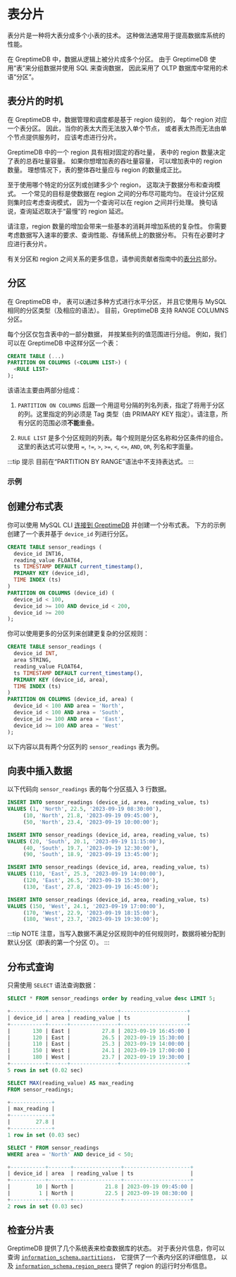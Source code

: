 # 表分片

表分片是一种将大表分成多个小表的技术。
这种做法通常用于提高数据库系统的性能。

在 GreptimeDB 中，数据从逻辑上被分片成多个分区。
由于 GreptimeDB 使用“表”来分组数据并使用 SQL 来查询数据，
因此采用了 OLTP 数据库中常用的术语“分区”。

## 表分片的时机

在 GreptimeDB 中，数据管理和调度都是基于 region 级别的，
每个 region 对应一个表分区。
因此，当你的表太大而无法放入单个节点，
或者表太热而无法由单个节点提供服务时，
应该考虑进行分片。

GreptimeDB 中的一个 region 具有相对固定的吞吐量，
表中的 region 数量决定了表的总吞吐量容量。
如果你想增加表的吞吐量容量，
可以增加表中的 region 数量。
理想情况下，表的整体吞吐量应与 region 的数量成正比。

至于使用哪个特定的分区列或创建多少个 region，
这取决于数据分布和查询模式。
一个常见的目标是使数据在 region 之间的分布尽可能均匀。
在设计分区规则集时应考虑查询模式，
因为一个查询可以在 region 之间并行处理。
换句话说，查询延迟取决于“最慢”的 region 延迟。

请注意，region 数量的增加会带来一些基本的消耗并增加系统的复杂性。
你需要考虑数据写入速率的要求、查询性能、存储系统上的数据分布。
只有在必要时才应进行表分片。

有关分区和 region 之间关系的更多信息，请参阅贡献者指南中的[表分片](/contributor-guide/frontend/table-sharding.md)部分。

## 分区

在 GreptimeDB 中，
表可以通过多种方式进行水平分区，
并且它使用与 MySQL 相同的分区类型（及相应的语法）。
目前，GreptimeDB 支持 RANGE COLUMNS 分区。

每个分区仅包含表中的一部分数据，
并按某些列的值范围进行分组。
例如，我们可以在 GreptimeDB 中这样分区一个表：

```sql
CREATE TABLE (...)
PARTITION ON COLUMNS (<COLUMN LIST>) (
  <RULE LIST>
);
```

该语法主要由两部分组成：

1. `PARTITION ON COLUMNS` 后跟一个用逗号分隔的列名列表，指定了将用于分区的列。这里指定的列必须是 Tag 类型（由 PRIMARY KEY 指定）。请注意，所有分区的范围必须**不能**重叠。

2. `RULE LIST` 是多个分区规则的列表。每个规则是分区名称和分区条件的组合。这里的表达式可以使用 `=`, `!=`, `>`, `>=`, `<`, `<=`, `AND`, `OR`, 列名和字面量。

:::tip 提示
目前在“PARTITION BY RANGE”语法中不支持表达式。
:::

### 示例

## 创建分布式表

你可以使用 MySQL CLI [连接到 GreptimeDB](/user-guide/protocols/mysql.md) 并创建一个分布式表。
下方的示例创建了一个表并基于 `device_id` 列进行分区。

```SQL
CREATE TABLE sensor_readings (
  device_id INT16,
  reading_value FLOAT64,
  ts TIMESTAMP DEFAULT current_timestamp(),
  PRIMARY KEY (device_id),
  TIME INDEX (ts)
)
PARTITION ON COLUMNS (device_id) (
  device_id < 100,
  device_id >= 100 AND device_id < 200,
  device_id >= 200
);
```

你可以使用更多的分区列来创建更复杂的分区规则：

```sql
CREATE TABLE sensor_readings (
  device_id INT,
  area STRING,
  reading_value FLOAT64,
  ts TIMESTAMP DEFAULT current_timestamp(),
  PRIMARY KEY (device_id, area),
  TIME INDEX (ts)
)
PARTITION ON COLUMNS (device_id, area) (
  device_id < 100 AND area = 'North',
  device_id < 100 AND area = 'South',
  device_id >= 100 AND area = 'East',
  device_id >= 100 AND area = 'West'
);
```

以下内容以具有两个分区列的 `sensor_readings` 表为例。

## 向表中插入数据

以下代码向 `sensor_readings` 表的每个分区插入 3 行数据。

```sql
INSERT INTO sensor_readings (device_id, area, reading_value, ts) 
VALUES (1, 'North', 22.5, '2023-09-19 08:30:00'),
     (10, 'North', 21.8, '2023-09-19 09:45:00'),
     (50, 'North', 23.4, '2023-09-19 10:00:00');

INSERT INTO sensor_readings (device_id, area, reading_value, ts) 
VALUES (20, 'South', 20.1, '2023-09-19 11:15:00'),
     (40, 'South', 19.7, '2023-09-19 12:30:00'),
     (90, 'South', 18.9, '2023-09-19 13:45:00');

INSERT INTO sensor_readings (device_id, area, reading_value, ts) 
VALUES (110, 'East', 25.3, '2023-09-19 14:00:00'),
     (120, 'East', 26.5, '2023-09-19 15:30:00'),
     (130, 'East', 27.8, '2023-09-19 16:45:00');

INSERT INTO sensor_readings (device_id, area, reading_value, ts) 
VALUES (150, 'West', 24.1, '2023-09-19 17:00:00'),
     (170, 'West', 22.9, '2023-09-19 18:15:00'),
     (180, 'West', 23.7, '2023-09-19 19:30:00');
```

:::tip NOTE
注意，当写入数据不满足分区规则中的任何规则时，数据将被分配到默认分区（即表的第一个分区 0）。
:::

## 分布式查询

只需使用 `SELECT` 语法查询数据：

```sql
SELECT * FROM sensor_readings order by reading_value desc LIMIT 5;
```

```sql
+-----------+------+---------------+---------------------+
| device_id | area | reading_value | ts                  |
+-----------+------+---------------+---------------------+
|       130 | East |          27.8 | 2023-09-19 16:45:00 |
|       120 | East |          26.5 | 2023-09-19 15:30:00 |
|       110 | East |          25.3 | 2023-09-19 14:00:00 |
|       150 | West |          24.1 | 2023-09-19 17:00:00 |
|       180 | West |          23.7 | 2023-09-19 19:30:00 |
+-----------+------+---------------+---------------------+
5 rows in set (0.02 sec)
```

```sql
SELECT MAX(reading_value) AS max_reading 
FROM sensor_readings;
```

```sql
+-------------+
| max_reading |
+-------------+
|        27.8 |
+-------------+
1 row in set (0.03 sec)
```

```sql
SELECT * FROM sensor_readings 
WHERE area = 'North' AND device_id < 50;
```

```sql
+-----------+-------+---------------+---------------------+
| device_id | area  | reading_value | ts                  |
+-----------+-------+---------------+---------------------+
|        10 | North |          21.8 | 2023-09-19 09:45:00 |
|         1 | North |          22.5 | 2023-09-19 08:30:00 |
+-----------+-------+---------------+---------------------+
2 rows in set (0.03 sec)
```

## 检查分片表

GreptimeDB 提供了几个系统表来检查数据库的状态。
对于表分片信息，你可以查询 [`information_schema.partitions`](/reference/sql/information-schema/partitions.md)，
它提供了一个表内分区的详细信息，
以及 [`information_schema.region_peers`](/reference/sql/information-schema/region-peers.md) 提供了 region 的运行时分布信息。
